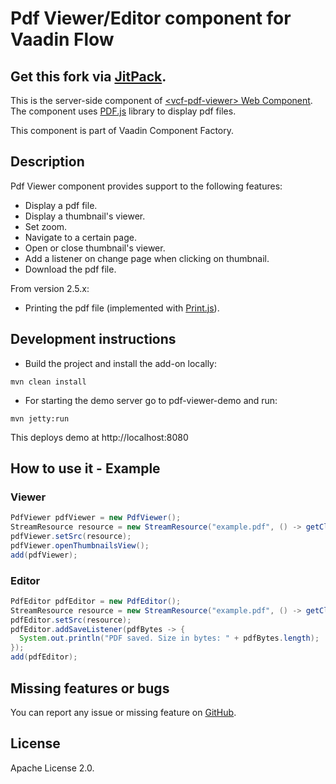 # Pdf Viewer/Editor component for Vaadin Flow

## Get this fork via [JitPack](https://jitpack.io/#Osiris-Team/vcf-pdf-viewer-flow/LATEST).

This is the server-side component of [&lt;vcf-pdf-viewer&gt; Web Component](https://github.com/vaadin-component-factory/vcf-pdf-viewer). The component uses [PDF.js](https://github.com/mozilla/pdf.js) library to display pdf files.

This component is part of Vaadin Component Factory.

## Description 

Pdf Viewer component provides support to the following features:

- Display a pdf file.
- Display a thumbnail's viewer.
- Set zoom.
- Navigate to a certain page.
- Open or close thumbnail's viewer.
- Add a listener on change page when clicking on thumbnail.
- Download the pdf file.

From version 2.5.x:

- Printing the pdf file (implemented with [Print.js](https://www.npmjs.com/package/print-js)).

## Development instructions

- Build the project and install the add-on locally:
```
mvn clean install
```
- For starting the demo server go to pdf-viewer-demo and run:
```
mvn jetty:run
```
This deploys demo at http://localhost:8080

## How to use it - Example

### Viewer
```java
PdfViewer pdfViewer = new PdfViewer();
StreamResource resource = new StreamResource("example.pdf", () -> getClass().getResourceAsStream("/pdf/example.pdf"));
pdfViewer.setSrc(resource);
pdfViewer.openThumbnailsView();
add(pdfViewer);    
```

### Editor
```java
PdfEditor pdfEditor = new PdfEditor();
StreamResource resource = new StreamResource("example.pdf", () -> getClass().getResourceAsStream("/pdf/example.pdf"));
pdfEditor.setSrc(resource);
pdfEditor.addSaveListener(pdfBytes -> {
  System.out.println("PDF saved. Size in bytes: " + pdfBytes.length);
});
add(pdfEditor);   
```

## Missing features or bugs

You can report any issue or missing feature on [GitHub](https://github.com/vaadin-component-factory/vcf-pdf-viewer/issues).

## License

Apache License 2.0.
